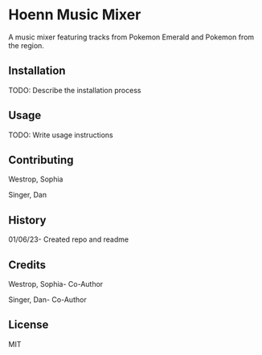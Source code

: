 # Hoenn Music Mixer

A music mixer featuring tracks from Pokemon Emerald and Pokemon from the region.  

## Installation

TODO: Describe the installation process  

## Usage

TODO: Write usage instructions  

## Contributing

Westrop, Sophia  

Singer, Dan  

## History

01/06/23- Created repo and readme  

## Credits

Westrop, Sophia- Co-Author  

Singer, Dan- Co-Author  

## License

MIT